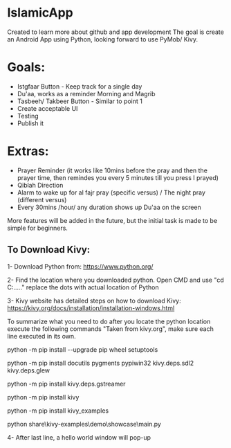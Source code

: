 # IslamicApp
Created to learn more about github and app development
The goal is create an Android App using Python, looking forward to use PyMob/ Kivy.

# Goals:
- Istgfaar Button - Keep track for a single day
- Du'aa, works as a reminder Morning and Magrib
- Tasbeeh/ Takbeer Button - Similar to point 1
- Create acceptable UI
- Testing
- Publish it

# Extras:
- Prayer Reminder (it works like 10mins before the pray and then the prayer time, then remindes you every 5 minutes till you press I prayed)
- Qiblah Direction
- Alarm to wake up for al fajr pray (specific versus) / The night pray (different versus)
- Every 30mins /hour/ any duration shows up Du'aa on the screen

More features will be added in the future, but the initial task is made to be simple for beginners.

## To Download Kivy:
1- Download Python from: https://www.python.org/

2- Find the location where you downloaded python. Open CMD and use "cd C:\...\..\" replace the dots with actual location of Python

3- Kivy website has detailed steps on how to download Kivy: https://kivy.org/docs/installation/installation-windows.html

To summarize what you need to do after you locate the python location execute the following commands "Taken from kivy.org", make sure each line executed in its own.

python -m pip install --upgrade pip wheel setuptools

python -m pip install docutils pygments pypiwin32 kivy.deps.sdl2 kivy.deps.glew

python -m pip install kivy.deps.gstreamer

python -m pip install kivy

python -m pip install kivy_examples

python share\kivy-examples\demo\showcase\main.py


4- After last line, a hello world window will pop-up
